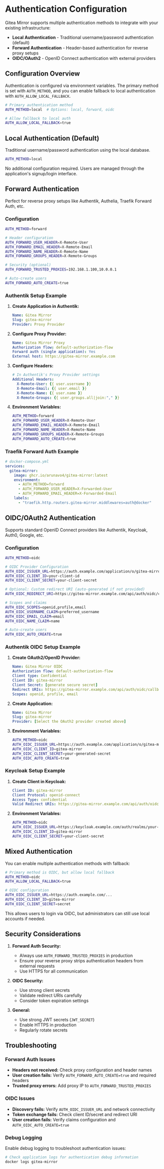 # Authentication Configuration

Gitea Mirror supports multiple authentication methods to integrate with your existing infrastructure:

- **Local Authentication** - Traditional username/password authentication (default)
- **Forward Authentication** - Header-based authentication for reverse proxy setups
- **OIDC/OAuth2** - OpenID Connect authentication with external providers

## Configuration Overview

Authentication is configured via environment variables. The primary method is set with `AUTH_METHOD`, and you can enable fallback to local authentication with `AUTH_ALLOW_LOCAL_FALLBACK`.

```bash
# Primary authentication method
AUTH_METHOD=local  # Options: local, forward, oidc

# Allow fallback to local auth
AUTH_ALLOW_LOCAL_FALLBACK=true
```

## Local Authentication (Default)

Traditional username/password authentication using the local database.

```bash
AUTH_METHOD=local
```

No additional configuration required. Users are managed through the application's signup/login interface.

## Forward Authentication

Perfect for reverse proxy setups like Authentik, Authelia, Traefik Forward Auth, etc.

### Configuration

```bash
AUTH_METHOD=forward

# Header configuration
AUTH_FORWARD_USER_HEADER=X-Remote-User
AUTH_FORWARD_EMAIL_HEADER=X-Remote-Email
AUTH_FORWARD_NAME_HEADER=X-Remote-Name
AUTH_FORWARD_GROUPS_HEADER=X-Remote-Groups

# Security (optional)
AUTH_FORWARD_TRUSTED_PROXIES=192.168.1.100,10.0.0.1

# Auto-create users
AUTH_FORWARD_AUTO_CREATE=true
```

### Authentik Setup Example

1. **Create Application in Authentik:**
   ```yaml
   Name: Gitea Mirror
   Slug: gitea-mirror
   Provider: Proxy Provider
   ```

2. **Configure Proxy Provider:**
   ```yaml
   Name: Gitea Mirror Proxy
   Authorization flow: default-authorization-flow
   Forward auth (single application): Yes
   External host: https://gitea-mirror.example.com
   ```

3. **Configure Headers:**
   ```yaml
   # In Authentik's Proxy Provider settings
   Additional Headers:
     X-Remote-User: {{ user.username }}
     X-Remote-Email: {{ user.email }}
     X-Remote-Name: {{ user.name }}
     X-Remote-Groups: {{ user.groups.all|join:"," }}
   ```

4. **Environment Variables:**
   ```bash
   AUTH_METHOD=forward
   AUTH_FORWARD_USER_HEADER=X-Remote-User
   AUTH_FORWARD_EMAIL_HEADER=X-Remote-Email
   AUTH_FORWARD_NAME_HEADER=X-Remote-Name
   AUTH_FORWARD_GROUPS_HEADER=X-Remote-Groups
   AUTH_FORWARD_AUTO_CREATE=true
   ```

### Traefik Forward Auth Example

```yaml
# docker-compose.yml
services:
  gitea-mirror:
    image: ghcr.io/arunavo4/gitea-mirror:latest
    environment:
      - AUTH_METHOD=forward
      - AUTH_FORWARD_USER_HEADER=X-Forwarded-User
      - AUTH_FORWARD_EMAIL_HEADER=X-Forwarded-Email
    labels:
      - "traefik.http.routers.gitea-mirror.middlewares=auth@docker"
```

## OIDC/OAuth2 Authentication

Supports standard OpenID Connect providers like Authentik, Keycloak, Auth0, Google, etc.

### Configuration

```bash
AUTH_METHOD=oidc

# OIDC Provider Configuration
AUTH_OIDC_ISSUER_URL=https://auth.example.com/application/o/gitea-mirror/
AUTH_OIDC_CLIENT_ID=your-client-id
AUTH_OIDC_CLIENT_SECRET=your-client-secret

# Optional: Custom redirect URI (auto-generated if not provided)
AUTH_OIDC_REDIRECT_URI=https://gitea-mirror.example.com/api/auth/oidc/callback

# Scopes and claims
AUTH_OIDC_SCOPES=openid,profile,email
AUTH_OIDC_USERNAME_CLAIM=preferred_username
AUTH_OIDC_EMAIL_CLAIM=email
AUTH_OIDC_NAME_CLAIM=name

# Auto-create users
AUTH_OIDC_AUTO_CREATE=true
```

### Authentik OIDC Setup Example

1. **Create OAuth2/OpenID Provider:**
   ```yaml
   Name: Gitea Mirror OIDC
   Authorization flow: default-authorization-flow
   Client type: Confidential
   Client ID: gitea-mirror
   Client Secret: [generate secure secret]
   Redirect URIs: https://gitea-mirror.example.com/api/auth/oidc/callback
   Scopes: openid, profile, email
   ```

2. **Create Application:**
   ```yaml
   Name: Gitea Mirror
   Slug: gitea-mirror
   Provider: [Select the OAuth2 provider created above]
   ```

3. **Environment Variables:**
   ```bash
   AUTH_METHOD=oidc
   AUTH_OIDC_ISSUER_URL=https://auth.example.com/application/o/gitea-mirror/
   AUTH_OIDC_CLIENT_ID=gitea-mirror
   AUTH_OIDC_CLIENT_SECRET=your-generated-secret
   AUTH_OIDC_AUTO_CREATE=true
   ```

### Keycloak Setup Example

1. **Create Client in Keycloak:**
   ```yaml
   Client ID: gitea-mirror
   Client Protocol: openid-connect
   Access Type: confidential
   Valid Redirect URIs: https://gitea-mirror.example.com/api/auth/oidc/callback
   ```

2. **Environment Variables:**
   ```bash
   AUTH_METHOD=oidc
   AUTH_OIDC_ISSUER_URL=https://keycloak.example.com/auth/realms/your-realm
   AUTH_OIDC_CLIENT_ID=gitea-mirror
   AUTH_OIDC_CLIENT_SECRET=your-client-secret
   ```

## Mixed Authentication

You can enable multiple authentication methods with fallback:

```bash
# Primary method is OIDC, but allow local fallback
AUTH_METHOD=oidc
AUTH_ALLOW_LOCAL_FALLBACK=true

# OIDC configuration
AUTH_OIDC_ISSUER_URL=https://auth.example.com/...
AUTH_OIDC_CLIENT_ID=gitea-mirror
AUTH_OIDC_CLIENT_SECRET=secret
```

This allows users to login via OIDC, but administrators can still use local accounts if needed.

## Security Considerations

1. **Forward Auth Security:**
   - Always use `AUTH_FORWARD_TRUSTED_PROXIES` in production
   - Ensure your reverse proxy strips authentication headers from external requests
   - Use HTTPS for all communication

2. **OIDC Security:**
   - Use strong client secrets
   - Validate redirect URIs carefully
   - Consider token expiration settings

3. **General:**
   - Use strong JWT secrets (`JWT_SECRET`)
   - Enable HTTPS in production
   - Regularly rotate secrets

## Troubleshooting

### Forward Auth Issues

- **Headers not received:** Check proxy configuration and header names
- **User creation fails:** Verify `AUTH_FORWARD_AUTO_CREATE=true` and required headers
- **Trusted proxy errors:** Add proxy IP to `AUTH_FORWARD_TRUSTED_PROXIES`

### OIDC Issues

- **Discovery fails:** Verify `AUTH_OIDC_ISSUER_URL` and network connectivity
- **Token exchange fails:** Check client ID/secret and redirect URI
- **User creation fails:** Verify claims configuration and `AUTH_OIDC_AUTO_CREATE=true`

### Debug Logging

Enable debug logging to troubleshoot authentication issues:

```bash
# Check application logs for authentication debug information
docker logs gitea-mirror
```
